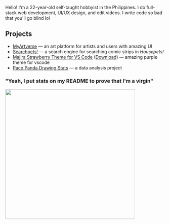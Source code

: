 Hello! I'm a 22-year-old self-taught hobbyist in the Philippines. I do full-stack web development, UI/UX design, and edit videos. I write code so bad that you'll go blind lol

## Projects

- [MyArtverse][mav] — an art platform for artists and users with amazing UI
- [Searchpets!][sp] — a search engine for searching comic strips in *Housepets!*
- [Majira Strawberry Theme for VS Code][msvsc] ([Download][msvsm]) — amazing purple theme for vscode
- [Paco Panda Drawing Stats][pds] — a data analysis project

### "Yeah, I put stats on my README to prove that I'm a virgin"

<img src="https://github-readme-stats.vercel.app/api/top-langs/?username=kurojifusky&layout=compact&theme=dark&langs_count=10&hide_border=true&include_all_commits=true&card_width=375&hide=json,css,html" width="410">

[mav]: https://github.com/MyArtverse-Project/MyArtverse
[sp]: https://github.com/fusky-labs/searchpets
[msvsc]: https://github.com/kurojifusky/majira-strawberry-vscode-theme
[msvsm]: https://marketplace.visualstudio.com/items?itemName=KurojiFusky.majira-strawberry-vscode
[pds]: https://github.com/kurojifusky/pacopanda-drawing-stats
